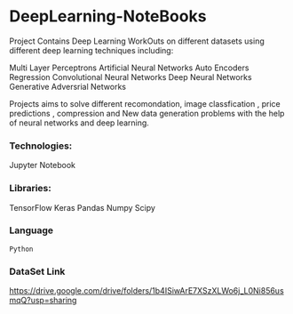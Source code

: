 # DeepLearning-NoteBooks

Project Contains Deep Learning WorkOuts on different datasets using different deep learning techniques including:

Multi Layer Perceptrons
Artificial Neural Networks
Auto Encoders
Regression 
Convolutional Neural Networks
Deep Neural Networks
Generative Adversrial Networks


Projects aims to solve different recomondation, image classfication , price predictions , compression and New data generation problems with the help of neural networks and deep learning.

### Technologies:
  Jupyter Notebook

### Libraries:
  TensorFlow
  Keras
  Pandas
  Numpy
  Scipy
### Language 
    Python


### DataSet Link
https://drive.google.com/drive/folders/1b4ISiwArE7XSzXLWo6j_L0Ni856usmqQ?usp=sharing

